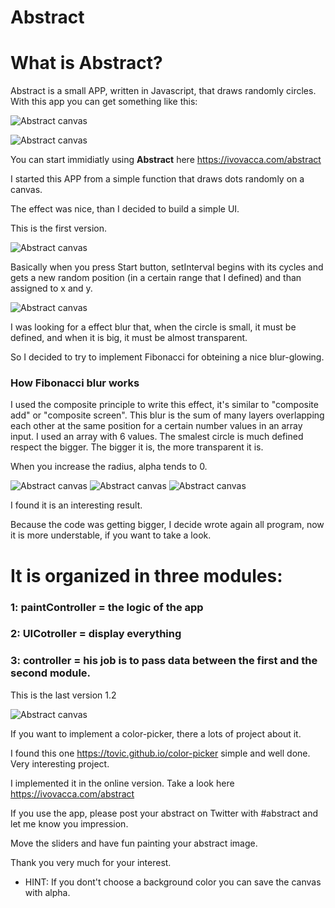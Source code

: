 # Abstract

<h1></h1>

<h1>What is Abstract?</h1>

Abstract is a small APP, written in Javascript, that draws randomly circles. With this app you can get something like this:

![Abstract canvas](https://raw.githubusercontent.com/ivovacca/abstract/master/Examples/Canvas.png?raw=true)

![Abstract canvas](https://raw.githubusercontent.com/ivovacca/abstract/master/Examples/Canvas%20(5).png?raw=true)


You can start immidiatly using <strong>Abstract</strong> here https://ivovacca.com/abstract


I started this APP from a simple function that draws dots randomly on a canvas.

The effect was nice, than I decided to build a simple UI.

This is the first version.

![Abstract canvas](https://raw.githubusercontent.com/ivovacca/abstract/master/Examples/abstract.jpg?raw=true)

Basically when you press Start button, setInterval begins with its cycles and gets a new random position (in a certain range that I defined) and than assigned to x and y.

![Abstract canvas](https://github.com/ivovacca/abstract/blob/master/Examples/abstract_5.jpg?raw=true)

I was looking for a effect blur that, when the circle is small, it must be defined, and when it is big, it must be almost transparent.

So I decided to try to implement Fibonacci for obteining a nice blur-glowing.

<h3> How Fibonacci blur works</h3>

I used the composite principle to write this effect, it's similar to "composite add" or "composite screen". This blur is the sum of many layers overlapping each other at the same position for a certain number values in an array input. I used an array with 6 values. The smalest circle is much defined respect the bigger. The bigger it is, the more transparent it is.

When you increase the radius, alpha tends to 0.

![Abstract canvas](https://raw.githubusercontent.com/ivovacca/abstract/master/Examples/Canvas%20(1).png?raw=true)
![Abstract canvas](https://raw.githubusercontent.com/ivovacca/abstract/master/Examples/Canvas%20(2).png?raw=true)
![Abstract canvas](https://raw.githubusercontent.com/ivovacca/abstract/master/Examples/Canvas%20(4).png?raw=true)

I found it is an interesting result.

Because the code was getting bigger, I decide wrote again all program, now it is more understable, if you want to take a look.

<h1>It is organized in three modules:</h1>

<h3>1: paintController = the logic of the app</h3>

<h3>2: UICotroller = display everything</h3>

<h3>3: controller = his job is to pass data between the first and the second module.</h3>



This is the last version 1.2

![Abstract canvas](https://raw.githubusercontent.com/ivovacca/abstract/master/Examples/UI%20version%201.1.jpg?raw=true)

If you want to implement a color-picker, there a lots of project about it.

I found this one https://tovic.github.io/color-picker simple and well done. Very interesting project.

I implemented it in the online version. Take a look here https://ivovacca.com/abstract

If you use the app, please post your abstract on Twitter with #abstract and let me know you impression.

Move the sliders and have fun painting your abstract image.

Thank you very much for your interest.

* HINT: If you dont't choose a background color you can save the canvas with alpha.
